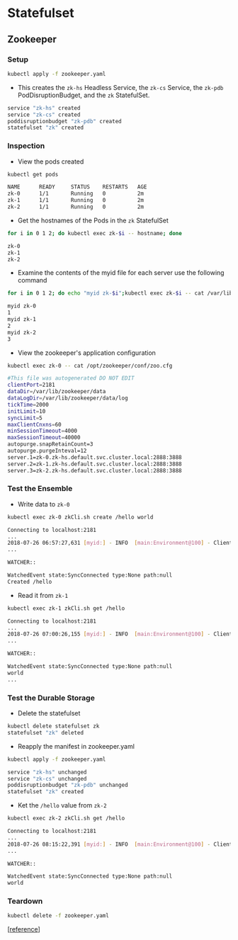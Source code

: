 # Statefulset

## Zookeeper

### Setup

```sh
kubectl apply -f zookeeper.yaml
```

* This creates the `zk-hs` Headless Service, the `zk-cs` Service, the `zk-pdb` PodDisruptionBudget, and the `zk` StatefulSet.

```sh
service "zk-hs" created
service "zk-cs" created
poddisruptionbudget "zk-pdb" created
statefulset "zk" created
```

### Inspection

* View the pods created

```sh
kubectl get pods

NAME      READY     STATUS    RESTARTS   AGE
zk-0      1/1       Running   0          2m
zk-1      1/1       Running   0          2m
zk-2      1/1       Running   0          2m
```

* Get the hostnames of the Pods in the `zk` StatefulSet

```sh
for i in 0 1 2; do kubectl exec zk-$i -- hostname; done

zk-0
zk-1
zk-2
```

* Examine the contents of the myid file for each server use the following command

```sh
for i in 0 1 2; do echo "myid zk-$i";kubectl exec zk-$i -- cat /var/lib/zookeeper/data/myid; done

myid zk-0
1
myid zk-1
2
myid zk-2
3
```

* View the zookeeper's application configuration

```sh
kubectl exec zk-0 -- cat /opt/zookeeper/conf/zoo.cfg
```

```sh
#This file was autogenerated DO NOT EDIT
clientPort=2181
dataDir=/var/lib/zookeeper/data
dataLogDir=/var/lib/zookeeper/data/log
tickTime=2000
initLimit=10
syncLimit=5
maxClientCnxns=60
minSessionTimeout=4000
maxSessionTimeout=40000
autopurge.snapRetainCount=3
autopurge.purgeInteval=12
server.1=zk-0.zk-hs.default.svc.cluster.local:2888:3888
server.2=zk-1.zk-hs.default.svc.cluster.local:2888:3888
server.3=zk-2.zk-hs.default.svc.cluster.local:2888:3888
```

### Test the Ensemble

* Write data to `zk-0`

```sh
kubectl exec zk-0 zkCli.sh create /hello world
```

```sh
Connecting to localhost:2181
...
2018-07-26 06:57:27,631 [myid:] - INFO  [main:Environment@100] - Client environment:host.name=zk-0.zk-hs.default.svc.cluster.local
...

WATCHER::

WatchedEvent state:SyncConnected type:None path:null
Created /hello
```

* Read it from `zk-1`

```sh
kubectl exec zk-1 zkCli.sh get /hello
```

```sh
Connecting to localhost:2181
...
2018-07-26 07:00:26,155 [myid:] - INFO  [main:Environment@100] - Client environment:host.name=zk-1.zk-hs.default.svc.cluster.local
...

WATCHER::

WatchedEvent state:SyncConnected type:None path:null
world
...
```

### Test the Durable Storage

* Delete the statefulset

```sh
kubectl delete statefulset zk
statefulset "zk" deleted
```

* Reapply the manifest in zookeeper.yaml

```sh
kubectl apply -f zookeeper.yaml

service "zk-hs" unchanged
service "zk-cs" unchanged
poddisruptionbudget "zk-pdb" unchanged
statefulset "zk" created
```

* Ket the `/hello` value from `zk-2`

```sh
kubectl exec zk-2 zkCli.sh get /hello
```

```sh
Connecting to localhost:2181
...
2018-07-26 08:15:22,391 [myid:] - INFO  [main:Environment@100] - Client environment:host.name=zk-2.zk-hs.default.svc.cluster.local
...

WATCHER::

WatchedEvent state:SyncConnected type:None path:null
world
```

### Teardown

```sh
kubectl delete -f zookeeper.yaml
```

[[reference](https://kubernetes.io/docs/tutorials/stateful-application/zookeeper/)]
